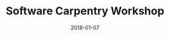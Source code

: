 ---
title: Software Carpentry Workshop
date: 2018-01-07
end_date: 2018-01-07
instructors:
- Stephanie Thiede
- Ada Hagan
- Josie Libertucci
- Zena Lapp
helpers:
- Begüm D. Topçuoğlu
- Katie Saund
site: https://UMSWC.github.io/2019-01-07-umich-wise
etherpad: http://pad.software-carpentry.org/2018-01-07-umich-wise
eventbrite: 
material: The Unix Shell, Programming in R, Version Control with Git
audience: 
---